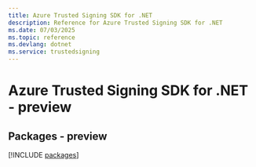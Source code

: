 ```yaml
---
title: Azure Trusted Signing SDK for .NET
description: Reference for Azure Trusted Signing SDK for .NET
ms.date: 07/03/2025
ms.topic: reference
ms.devlang: dotnet
ms.service: trustedsigning
---
```

# Azure Trusted Signing SDK for .NET - preview
## Packages - preview
[!INCLUDE [packages](trusted-signing-index.md)]